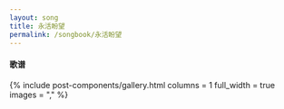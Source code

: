 ```yaml
---
layout: song
title: 永活盼望 
permalink: /songbook/永活盼望 
---
```


#### 歌谱

{% include post-components/gallery.html
    columns = 1
    full_width = true
    images = ","
%}
